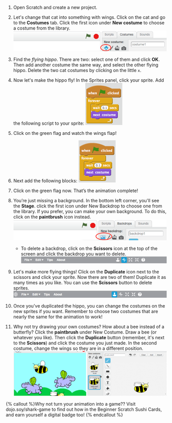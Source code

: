 1. Open Scratch and create a new project.

2. Let's change that cat into something with wings. Click on the cat and go to the **Costumes** tab. Click the first icon under **New costume** to choose a costume from the library. 
    ![](ScratchNewCostume.png)    

3. Find the _flying hippo_. There are two: select one of them and click **OK**. Then add another costume the same way, and select the other flying hippo. Delete the two cat costumes by clicking on the little `x`.

2. Now let's make the hippo fly! In the Sprites panel, click your sprite. Add the following script to your sprite:
    ![](ScratchBlocksA.png)

3. Click on the green flag and watch the wings flap!

4. Next add the following blocks:
    ![](ScratchBlocksA.png)

5. Click on the green flag now. That’s the animation complete! 

6. You’re just missing a background. In the bottom left corner, you'll see the **Stage**. click the first icon under New Backdrop to choose one from the library. If you prefer, you can make your own background. To do this, click on the **paintbrush** icon instead.
    ![](ScratchNewBackdrop.png)
    * To delete a backdrop, click on the **Scissors** icon at the top of the screen and click the backdrop you want to delete.
    ![](ScratchDelete.png)

7. Let's make more flying things! Click on the **Duplicate** icon next to the scissors and click your sprite. Now there are two of them! Duplicate it as many times as you like. You can use the **Scissors** button to delete sprites.
    ![](ScratchDuplicate.png)

8. Once you've duplicated the hippo, you can change the costumes on the new sprites if you want. Remember to choose two costumes that are nearly the same for the animation to work!

9. Why not try drawing your own costumes?  How about a bee instead of a butterfly? Click the **paintbrush** under New Costume.
Draw a bee (or whatever you like). Then click the **Duplicate** button \(remember, it's next to the **Scissors**\) and click the costume you just made. In the second costume, change the wings so they are in a different position. ![](CostumesDrawBees.png)


{% callout %}Why not turn your animation into a game?? Visit dojo.soy/shark-game to find out how in the Beginner Scratch Sushi Cards, and earn yourself a digital badge too!
{% endcallout %}
